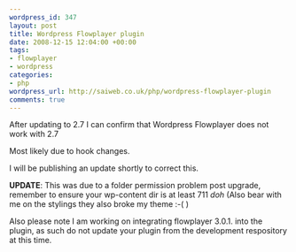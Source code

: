 ```yaml
--- 
wordpress_id: 347
layout: post
title: Wordpress Flowplayer plugin
date: 2008-12-15 12:04:00 +00:00
tags: 
- flowplayer
- wordpress
categories: 
- php
wordpress_url: http://saiweb.co.uk/php/wordpress-flowplayer-plugin
comments: true
---
```

After updating to 2.7 I can confirm that Wordpress Flowplayer does not work with 2.7

Most likely due to hook changes.

I will be publishing an update shortly to correct this.

<strong>
</strong>

<strong>UPDATE</strong>: This was due to a folder permission problem post upgrade, remember to ensure your wp-content dir is at least 711 *doh* (Also bear with me on the stylings they also broke my theme :-( )

Also please note I am working on integrating flowplayer 3.0.1. into the plugin, as such do not update your plugin from the development respository at this time.
